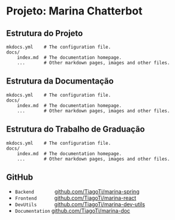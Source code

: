 # Projeto: Marina Chatterbot

## Estrutura do Projeto

    mkdocs.yml    # The configuration file.
    docs/
        index.md  # The documentation homepage.
        ...       # Other markdown pages, images and other files.

## Estrutura da Documentação

    mkdocs.yml    # The configuration file.
    docs/
        index.md  # The documentation homepage.
        ...       # Other markdown pages, images and other files.

## Estrutura do Trabalho de Graduação

    mkdocs.yml    # The configuration file.
    docs/
        index.md  # The documentation homepage.
        ...       # Other markdown pages, images and other files.

## GitHub

* `Backend`&nbsp;&nbsp;&nbsp;&nbsp;&nbsp;&nbsp;&nbsp;&nbsp;&nbsp;&nbsp;&nbsp;&nbsp;&nbsp;&nbsp;[github.com/TiagoTi/marina-spring](https://github.com/TiagoTi/marina-spring)
* `Frontend`&nbsp;&nbsp;&nbsp;&nbsp;&nbsp;&nbsp;&nbsp;&nbsp;&nbsp;&nbsp;&nbsp;&nbsp;[github.com/TiagoTi/marina-react](https://github.com/TiagoTi/marina-react)
* `DevUtils`&nbsp;&nbsp;&nbsp;&nbsp;&nbsp;&nbsp;&nbsp;&nbsp;&nbsp;&nbsp;&nbsp;&nbsp;[github.com/TiagoTi/marina-dev-utils](https://github.com/TiagoTi/marina-dev-utils)
* `Documentation`&nbsp;[github.com/TiagoTi/marina-doc](https://github.com/TiagoTi/marina-doc)